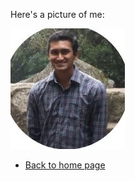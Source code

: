 ---
---

Here's a picture of me:

![My Picture](/pics/ArjunVenkat.JPG)



- [Back to home page](/index.md)
